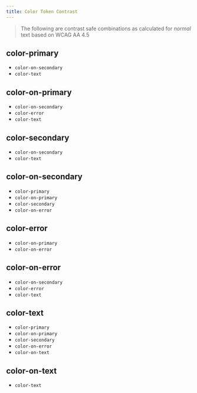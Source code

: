 ```yaml
---
title: Color Token Contrast
---
```


> The following are contrast safe combinations as calculated for _normal_ text based on WCAG AA 4.5

## color-primary
  - `color-on-secondary`
  - `color-text`

## color-on-primary
  - `color-on-secondary`
  - `color-error`
  - `color-text`

## color-secondary
  - `color-on-secondary`
  - `color-text`

## color-on-secondary
  - `color-primary`
  - `color-on-primary`
  - `color-secondary`
  - `color-on-error`

## color-error
  - `color-on-primary`
  - `color-on-error`

## color-on-error
  - `color-on-secondary`
  - `color-error`
  - `color-text`

## color-text
  - `color-primary`
  - `color-on-primary`
  - `color-secondary`
  - `color-on-error`
  - `color-on-text`

## color-on-text
  - `color-text`
